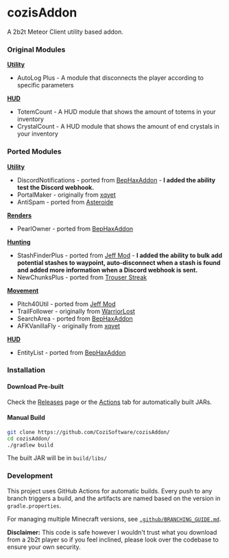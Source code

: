 # cozisAddon
A 2b2t Meteor Client utility based addon.

### Original Modules
**<ins>Utility</ins>**
+ AutoLog Plus - A module that disconnects the player according to specific parameters

**<ins>HUD</ins>**
+ TotemCount - A HUD module that shows the amount of totems in your inventory
+ CrystalCount - A HUD module that shows the amount of end crystals in your inventory

### Ported Modules
**<ins>Utility</ins>**
+ DiscordNotifications - ported from [BepHaxAddon](https://github.com/dekrom/BepHaxAddon) - **I added the ability test the Discord webhook.**
+ PortalMaker - originally from [xqyet](https://github.com/xqyet)
+ AntiSpam - ported from [Asteroide](https://github.com/asteroide-development/Asteroide)

**<ins>Renders</ins>**
+ PearlOwner - ported from [BepHaxAddon](https://github.com/dekrom/BepHaxAddon)

**<ins>Hunting</ins>**
+ StashFinderPlus - ported from [Jeff Mod](https://github.com/miles352/meteor-stashhunting-addon) - **I added the ability to bulk add potential stashes to waypoint, auto-disconnect when a stash is found and added more information when a Discord webhook is sent.**
+ NewChunksPlus - ported from [Trouser Streak](https://github.com/etianl/Trouser-Streak)

**<ins>Movement</ins>**
+ Pitch40Util - ported from [Jeff Mod](https://github.com/miles352/meteor-stashhunting-addon)
+ TrailFollower - originally from [WarriorLost](https://github.com/WarriorLost)
+ SearchArea - ported from [BepHaxAddon](https://github.com/dekrom/BepHaxAddon)
+ AFKVanillaFly - originally from [xqyet](https://github.com/xqyet)
  
**<ins>HUD</ins>**
+ EntityList - ported from [BepHaxAddon](https://github.com/dekrom/BepHaxAddon)

### Installation

#### Download Pre-built
Check the [Releases](https://github.com/CoziSoftware/cozisAddon/releases) page or the [Actions](https://github.com/CoziSoftware/cozisAddon/actions) tab for automatically built JARs.

#### Manual Build
```bash
git clone https://github.com/CoziSoftware/cozisAddon/
cd cozisAddon/
./gradlew build
```

The built JAR will be in `build/libs/`

### Development

This project uses GitHub Actions for automatic builds. Every push to any branch triggers a build, and the artifacts are named based on the version in `gradle.properties`.

For managing multiple Minecraft versions, see [`.github/BRANCHING_GUIDE.md`](.github/BRANCHING_GUIDE.md).

**Disclaimer:** This code is safe however I wouldn't trust what you download from a 2b2t player so if you feel inclined, please look over the codebase to ensure your own security.